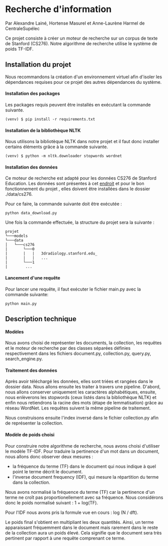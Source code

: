 # Recherche d'information

Par Alexandre Lainé, Hortense Masurel et Anne-Laurène Harmel de CentraleSupélec

Ce projet consiste à créer un moteur de recherche sur un corpus de texte de Stanford (CS276).
Notre algorithme de recherche utilise le système de poids TF-IDF.

## Installation du projet

Nous recommandons la création d'un environnement virtuel afin d'isoler les dépendances requises pour 
ce projet des autres dépendances du système.


#### Installation des packages
Les packages requis peuvent être installés en exécutant la commande suivante.

```
(venv) $ pip install -r requirements.txt
```

#### Installation de la bibliothèque NLTK
Nous utilisons la bibliotèque NLTK dans notre projet et il faut donc installer certains éléments 
grâce à la commande suivante.

```
(venv) $ python -m nltk.downloader stopwords wordnet
```

#### Installation des données
Ce moteur de recherche est adapté pour les données CS276 de Stanford Education.
Les données sont présentes à cet [endroit](http://web.stanford.edu/class/cs276/pa/pa1-data.zip) et pour le bon fonctionnement du projet
, elles doivent être installées dans le dossier ./data/cs276.

Pour ce faire, la commande suivante doit être exécutée : 

```
python data_download.py
```

Une fois la commande effectuée, la structure du projet sera la suivante :
```
projet
└───models
└───data
│   └───cs276
|       └───0
|       |   |   3dradiology.stanford.edu_
|       |   |   ...
|       └───1
|        ...
```

#### Lancement d'une requête
Pour lancer une requête, il faut exécuter le fichier main.py avec la commande suivante:
```
python main.py
```


## Description technique

#### Modèles
Nous avons choisi de représenter les documents, la collection, les requêtes et le moteur de recherche 
par des classes séparées définies respectivement dans les fichiers document.py, collection.py, 
query.py, search_engine.py.

#### Traitement des données
Après avoir téléchargé les données, elles sont triées et rangées dans le dossier data.
Nous allons ensuite les traiter à travers une pipeline. D'abord, nous allons conserver uniquement
les caractères alphabétiques, ensuite, nous enlèverons les stopwords (ceux listés dans la bibliothèque NLTK) 
et enfin nous retiendrons la racine des mots (étape de lemmatisation) grâce au réseau WordNet.
Les requêtes suivent la même pipeline de traitement.

Nous construisons ensuite l'index inversé dans le fichier collection.py afin de représenter la collection.

#### Modèle de poids choisi
Pour construire notre algorithme de recherche, nous avons choisi d'utiliser le modèle TF-IDF.
Pour traduire la pertinence d'un mot dans un document, nous allons donc observer deux mesures :
- la fréquence du terme (TF) dans le document qui nous indique à quel point le terme décrit le document.
- l'inverse document frequency (IDF), qui mesure la répartition du terme dans la collection.

Nous avons normalisé la fréquence du terme (TF) car la pertinence d'un terme ne croît pas proportionellement avec sa fréquence.
Nous considérons donc le poids normalisé suivant : 1 + log(TF).

Pour l'IDF nous avons pris la formule vue en cours : log (N / dft).

Le poids final s'obtient en multipliant les deux quantités. Ainsi, un terme apparaissant fréquemment dans le document mais
rarement dans le reste de la collection aura un poids élevé. Cela signifie que le document sera très pertinent par rapport à une
requête comprenant ce terme.
